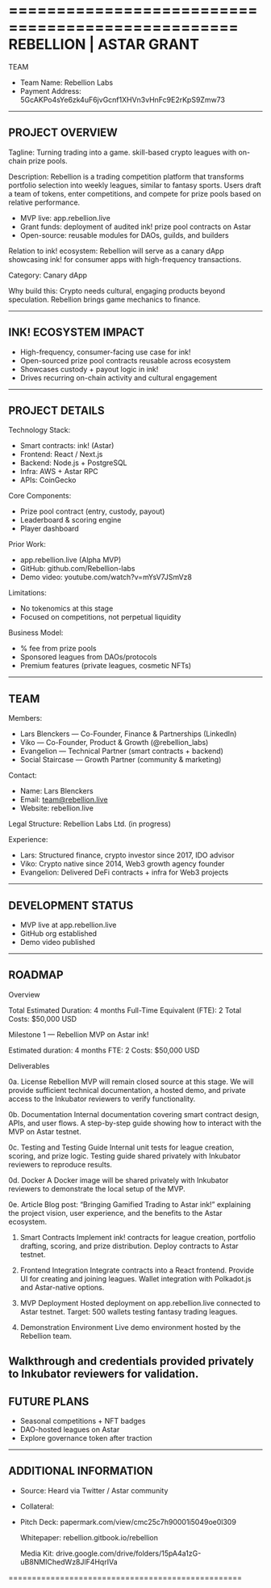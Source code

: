 ==================================================
              REBELLION | ASTAR GRANT
==================================================

TEAM
- Team Name: Rebellion Labs
- Payment Address: 5GcAKPo4sYe6zk4uF6jvGcnf1XHVn3vHnFc9E2rKpS9Zmw73

--------------------------------------------------
PROJECT OVERVIEW
--------------------------------------------------
Tagline:
Turning trading into a game. skill-based crypto leagues with on-chain prize pools.

Description:
Rebellion is a trading competition platform that transforms portfolio selection 
into weekly leagues, similar to fantasy sports. Users draft a team of tokens, 
enter competitions, and compete for prize pools based on relative performance. 

- MVP live: app.rebellion.live
- Grant funds: deployment of audited ink! prize pool contracts on Astar
- Open-source: reusable modules for DAOs, guilds, and builders

Relation to ink! ecosystem:
Rebellion will serve as a canary dApp showcasing ink! for consumer apps with 
high-frequency transactions.

Category:
Canary dApp

Why build this:
Crypto needs cultural, engaging products beyond speculation. Rebellion brings 
game mechanics to finance.

--------------------------------------------------
INK! ECOSYSTEM IMPACT
--------------------------------------------------
- High-frequency, consumer-facing use case for ink!
- Open-sourced prize pool contracts reusable across ecosystem
- Showcases custody + payout logic in ink!
- Drives recurring on-chain activity and cultural engagement

--------------------------------------------------
PROJECT DETAILS
--------------------------------------------------
Technology Stack:
- Smart contracts: ink! (Astar)
- Frontend: React / Next.js
- Backend: Node.js + PostgreSQL
- Infra: AWS + Astar RPC
- APIs: CoinGecko

Core Components:
- Prize pool contract (entry, custody, payout)
- Leaderboard & scoring engine
- Player dashboard

Prior Work:
- app.rebellion.live (Alpha MVP)
- GitHub: github.com/Rebellion-labs
- Demo video: youtube.com/watch?v=mYsV7JSmVz8

Limitations:
- No tokenomics at this stage
- Focused on competitions, not perpetual liquidity

Business Model:
- % fee from prize pools
- Sponsored leagues from DAOs/protocols
- Premium features (private leagues, cosmetic NFTs)

--------------------------------------------------
TEAM
--------------------------------------------------
Members:
- Lars Blenckers — Co-Founder, Finance & Partnerships (LinkedIn)
- Viko — Co-Founder, Product & Growth (@rebellion_labs)
- Evangelion — Technical Partner (smart contracts + backend)
- Social Staircase — Growth Partner (community & marketing)

Contact:
- Name: Lars Blenckers
- Email: team@rebellion.live
- Website: rebellion.live

Legal Structure:
Rebellion Labs Ltd. (in progress)

Experience:
- Lars: Structured finance, crypto investor since 2017, IDO advisor
- Viko: Crypto native since 2014, Web3 growth agency founder
- Evangelion: Delivered DeFi contracts + infra for Web3 projects

--------------------------------------------------
DEVELOPMENT STATUS
--------------------------------------------------
- MVP live at app.rebellion.live
- GitHub org established
- Demo video published

--------------------------------------------------
ROADMAP
--------------------------------------------------
Overview

Total Estimated Duration: 4 months
Full-Time Equivalent (FTE): 2
Total Costs: $50,000 USD

Milestone 1 — Rebellion MVP on Astar ink!

Estimated duration: 4 months
FTE: 2
Costs: $50,000 USD

Deliverables

0a. License
Rebellion MVP will remain closed source at this stage. We will provide sufficient technical documentation, a hosted demo, and private access to the Inkubator reviewers to verify functionality.

0b. Documentation
Internal documentation covering smart contract design, APIs, and user flows.
A step-by-step guide showing how to interact with the MVP on Astar testnet.

0c. Testing and Testing Guide
Internal unit tests for league creation, scoring, and prize logic.
Testing guide shared privately with Inkubator reviewers to reproduce results.

0d. Docker
A Docker image will be shared privately with Inkubator reviewers to demonstrate the local setup of the MVP.

0e. Article
Blog post: “Bringing Gamified Trading to Astar ink!” explaining the project vision, user experience, and the benefits to the Astar ecosystem.

1. Smart Contracts
Implement ink! contracts for league creation, portfolio drafting, scoring, and prize distribution.
Deploy contracts to Astar testnet.

2. Frontend Integration
Integrate contracts into a React frontend.
Provide UI for creating and joining leagues.
Wallet integration with Polkadot.js and Astar-native options.

3. MVP Deployment
Hosted deployment on app.rebellion.live connected to Astar testnet.
Target: 500 wallets testing fantasy trading leagues.

4. Demonstration Environment
Live demo environment hosted by the Rebellion team.

Walkthrough and credentials provided privately to Inkubator reviewers for validation.
--------------------------------------------------
FUTURE PLANS
--------------------------------------------------
- Seasonal competitions + NFT badges
- DAO-hosted leagues on Astar
- Explore governance token after traction

--------------------------------------------------
ADDITIONAL INFORMATION
--------------------------------------------------
- Source: Heard via Twitter / Astar community
- Collateral:
- 
  Pitch Deck: papermark.com/view/cmc25c7h90001i5049oe0l309

  Whitepaper: rebellion.gitbook.io/rebellion

   Media Kit: drive.google.com/drive/folders/15pA4a1zG-uB8NMIChedWz8JlF4HqrIVa

==================================================
